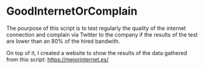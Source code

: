 # GoodInternetOrComplain
The pourpose of this script is to test regularly the quality of the internet connection and complain via Twitter to the company if the results of the test are lower than an 80% of the hired bandwith.

On top of it, I created a website to show the results of the data gathered from this script:
https://mejorinternet.es/